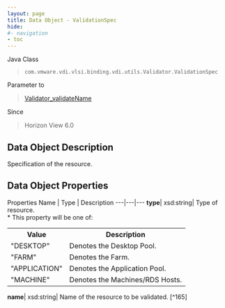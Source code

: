 ```yaml
---
layout: page
title: Data Object - ValidationSpec
hide:
#- navigation
- toc
---
```






Java Class
> `com.vmware.vdi.vlsi.binding.vdi.utils.Validator.ValidationSpec`

Parameter to
> [Validator_validateName](vdi.utils.Validator.md#validateName)

Since
> Horizon View 6.0


## Data Object Description

Specification of the resource.

## Data Object Properties
Properties
Name |  Type |  Description
---|---|---
**type**|  xsd:string|  Type of resource. <br>* This property will be one of:<br><table><tr><th>Value</th><th>Description</th></tr><tr><td>"DESKTOP"</td><td>Denotes the Desktop Pool.</td></tr><tr><td>"FARM"</td><td>Denotes the Farm.</td></tr><tr><td>"APPLICATION"</td><td>Denotes the Application Pool.</td></tr><tr><td>"MACHINE"</td><td>Denotes the Machines/RDS Hosts.</td></tr></table>
**name**|  xsd:string|  Name of the resource to be validated. [^165]
 


 
